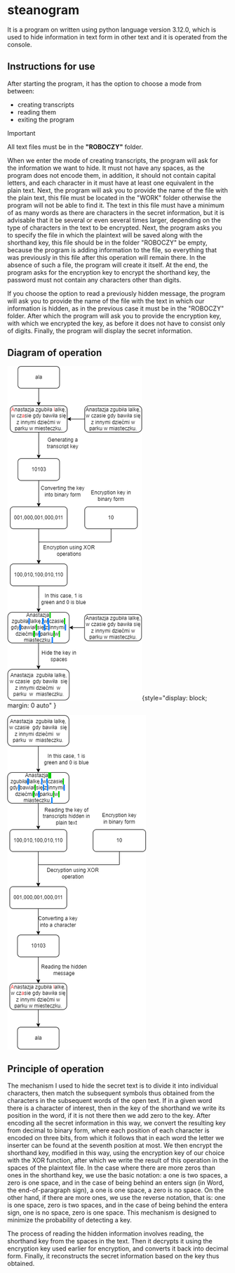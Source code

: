# steanogram

It is a program on written using python language version 3.12.0, which is used to hide information in text form in other text and it is operated from the console.

## Instructions for use

After starting the program, it has the option to choose a mode from between:
* creating transcripts 
* reading them
* exiting the program

> [!IMPORTANT]
> All text files must be in the **"ROBOCZY"** folder.

When we enter the mode of creating transcripts, the program will ask for the information we want to hide. It must not have any spaces, as the program does not encode them, in addition, it should not contain capital letters, and each character in it must have at least one equivalent in the plain text. Next, the program will ask you to provide the name of the file with the plain text, this file must be located in the "WORK" folder otherwise the program will not be able to find it. The text in this file must have a minimum of as many words as there are characters in the secret information, but it is advisable that it be several or even several times larger, depending on the type of characters in the text to be encrypted. Next, the program asks you to specify the file in which the plaintext will be saved along with the shorthand key, this file should be in the folder "ROBOCZY" be empty, because the program is adding information to the file, so everything that was previously in this file after this operation will remain there. In the absence of such a file, the program will create it itself. At the end, the program asks for the encryption key to encrypt the shorthand key, the password must not contain any characters other than digits.

If you choose the option to read a previously hidden message, the program will ask you to provide the name of the file with the text in which our information is hidden, as in the previous case it must be in the "ROBOCZY" folder. After which the program will ask you to provide the encryption key, with which we encrypted the key, as before it does not have to consist only of digits. Finally, the program will display the secret information.

## Diagram of operation
![Diagram_ukrywania.png](Diagram_ukrywania.png){style="display: block; margin: 0 auto" }

![Diagram_odczytu.png](Diagram_odczytu.png) 

## Principle of operation

The mechanism I used to hide the secret text is to divide it into individual characters, then match the subsequent symbols thus obtained from the characters in the subsequent words of the open text. If in a given word there is a character of interest, then in the key of the shorthand we write its position in the word, if it is not there then we add zero to the key. After encoding all the secret information in this way, we convert the resulting key from decimal to binary form, where each position of each character is encoded on three bits, from which it follows that in each word the letter we inserter can be found at the seventh position at most. We then encrypt the shorthand key, modified in this way, using the encryption key of our choice with the XOR function, after which we write the result of this operation in the spaces of the plaintext file. In the case where there are more zeros than ones in the shorthand key, we use the basic notation: a one is two spaces, a zero is one space, and in the case of being behind an enters sign (in Word, the end-of-paragraph sign), a one is one space, a zero is no space. On the other hand, if there are more ones, we use the reverse notation, that is: one is one space, zero is two spaces, and in the case of being behind the entera sign, one is no space, zero is one space. This mechanism is designed to minimize the probability of detecting a key.

The process of reading the hidden information involves reading, the shorthand key from the spaces in the text. Then it decrypts it using the encryption key used earlier for encryption, and converts it back into decimal form. Finally, it reconstructs the secret information based on the key thus obtained.
